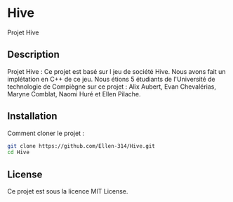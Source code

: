# Hive
Projet Hive

## Description
Projet Hive : Ce projet est basé sur l jeu de société Hive. Nous avons fait un implétation en C++ de ce jeu.
Nous étions 5 étudiants de l'Université de technologie de Compiègne sur ce projet : Alix Aubert, Evan Chevalérias, Maryne Comblat, Naomi Huré et Ellen Pilache.


## Installation
Comment cloner le projet :
```sh
git clone https://github.com/Ellen-314/Hive.git
cd Hive
```

## License
Ce projet est sous la licence MIT License.
